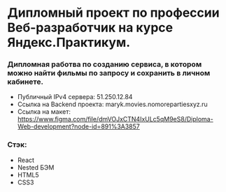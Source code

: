 # Дипломный проект по профессии Веб-разработчик на курсе Яндекс.Практикум.  

### Дипломная работва по созданию сервиса, в котором можно найти фильмы по запросу и сохранить в личном кабинете.  

* Публичный IPv4 сервера: 51.250.12.84  
* Ссылка на Backend проекта: maryk.movies.nomorepartiesxyz.ru  
* Ссылка на макет: https://www.figma.com/file/dmVOJxCTN4IxULc5qM9eS8/Diploma-Web-development?node-id=891%3A3857  

### Стэк:  
* React 
* Nested БЭМ 
* HTML5  
* CSS3 